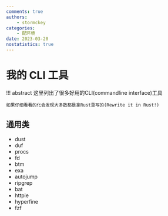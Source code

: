```yaml
---
comments: true
authors:
    - stormckey
categories:
    - 配环境
date: 2023-03-20
nostatistics: true
---
```


# 我的 CLI 工具
!!! abstract
    这里列出了很多好用的CLI(commandline interface)工具

    如果仔细看看的化会发现大多数都是拿Rust重写的(Rewrite it in Rust!)                       
<!-- more -->

## 通用类

- dust
- duf
- procs
- fd
- btm
- exa
- autojump
- ripgrep
- bat
- httpie
- hyperfine
- fzf
